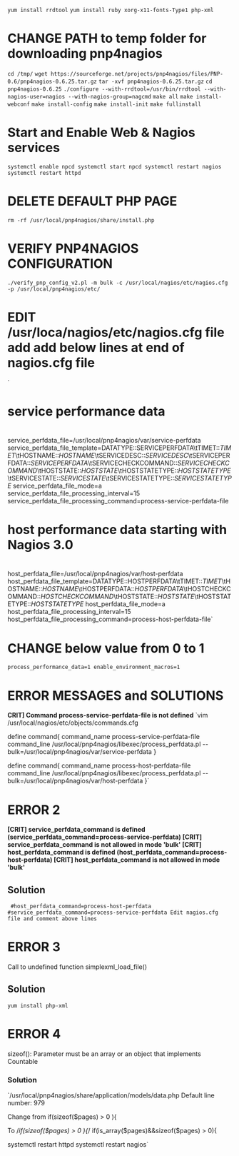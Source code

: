 `yum install rrdtool`
`yum install ruby xorg-x11-fonts-Type1 php-xml`

# CHANGE PATH to temp folder for downloading pnp4nagios

`cd /tmp/`
`wget https://sourceforge.net/projects/pnp4nagios/files/PNP-0.6/pnp4nagios-0.6.25.tar.gz`
`tar -xvf pnp4nagios-0.6.25.tar.gz`
`cd pnp4nagios-0.6.25`
`./configure --with-rrdtool=/usr/bin/rrdtool --with-nagios-user=nagios --with-nagios-group=nagcmd`
`make all`
`make install-webconf`
`make install-config`
`make install-init`
`make fullinstall`

# Start and Enable Web & Nagios services
`systemctl enable npcd
systemctl start npcd
systemctl restart nagios
systemctl restart httpd`

# DELETE DEFAULT PHP PAGE
`rm -rf /usr/local/pnp4nagios/share/install.php`

# VERIFY PNP4NAGIOS CONFIGURATION

`./verify_pnp_config_v2.pl -m bulk -c /usr/local/nagios/etc/nagios.cfg -p /usr/local/pnp4nagios/etc/`

# EDIT /usr/loca/nagios/etc/nagios.cfg file add add below lines at end of nagios.cfg file
`
# service performance data
#
service_perfdata_file=/usr/local/pnp4nagios/var/service-perfdata
service_perfdata_file_template=DATATYPE::SERVICEPERFDATA\tTIMET::$TIMET$\tHOSTNAME::$HOSTNAME$\tSERVICEDESC::$SERVICEDESC$\tSERVICEPERFDATA::$SERVICEPERFDATA$\tSERVICECHECKCOMMAND::$SERVICECHECKCOMMAND$\tHOSTSTATE::$HOSTSTATE$\tHOSTSTATETYPE::$HOSTSTATETYPE$\tSERVICESTATE::$SERVICESTATE$\tSERVICESTATETYPE::$SERVICESTATETYPE$
service_perfdata_file_mode=a
service_perfdata_file_processing_interval=15
service_perfdata_file_processing_command=process-service-perfdata-file

#
# host performance data starting with Nagios 3.0
#
host_perfdata_file=/usr/local/pnp4nagios/var/host-perfdata
host_perfdata_file_template=DATATYPE::HOSTPERFDATA\tTIMET::$TIMET$\tHOSTNAME::$HOSTNAME$\tHOSTPERFDATA::$HOSTPERFDATA$\tHOSTCHECKCOMMAND::$HOSTCHECKCOMMAND$\tHOSTSTATE::$HOSTSTATE$\tHOSTSTATETYPE::$HOSTSTATETYPE$
host_perfdata_file_mode=a
host_perfdata_file_processing_interval=15
host_perfdata_file_processing_command=process-host-perfdata-file`

# CHANGE below value from 0 to 1
`process_performance_data=1
enable_environment_macros=1`


# ERROR MESSAGES and SOLUTIONS
**CRIT]  Command process-service-perfdata-file is not defined**
`vim /usr/local/nagios/etc/objects/commands.cfg

define command{
       command_name    process-service-perfdata-file
       command_line    /usr/local/pnp4nagios/libexec/process_perfdata.pl --bulk=/usr/local/pnp4nagios/var/service-perfdata
}

define command{
       command_name    process-host-perfdata-file
       command_line    /usr/local/pnp4nagios/libexec/process_perfdata.pl --bulk=/usr/local/pnp4nagios/var/host-perfdata
}`


# ERROR 2
**[CRIT]  service_perfdata_command is defined (service_perfdata_command=process-service-perfdata)
[CRIT]  service_perfdata_command is not allowed in mode 'bulk'
[CRIT]  host_perfdata_command is defined (host_perfdata_command=process-host-perfdata)
[CRIT]  host_perfdata_command is not allowed in mode 'bulk'**

## Solution
`
#host_perfdata_command=process-host-perfdata
#service_perfdata_command=process-service-perfdata
Edit nagios.cfg file and comment above lines`

# ERROR 3
Call to undefined function simplexml_load_file()

## Solution
`yum install php-xml`


# ERROR 4
sizeof(): Parameter must be an array or an object that implements Countable

### Solution
`/usr/local/pnp4nagios/share/application/models/data.php
Default line number: 979

Change from
if(sizeof($pages) > 0 ){

To
/*if(sizeof($pages) > 0 ){*/
   if(is_array($pages)&&sizeof($pages) > 0){

systemctl restart httpd
systemctl restart nagios`
